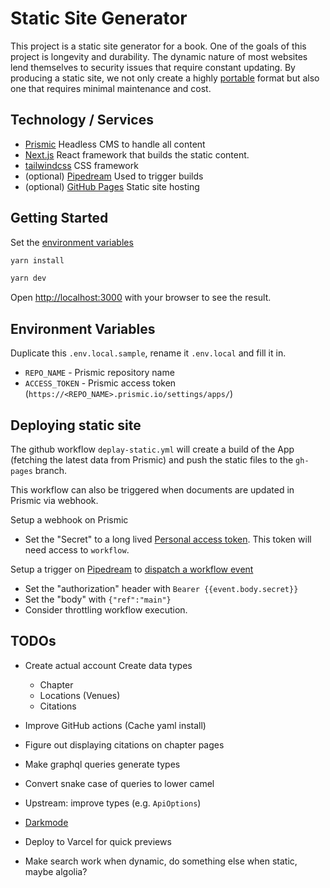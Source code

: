# Static Site Generator

This project is a static site generator for a book. One of the goals of this
project is longevity and durability. The dynamic nature of most websites lend
themselves to security issues that require constant updating. By producing a
static site, we not only create a highly
[portable](https://en.wikipedia.org/wiki/Software_portability) format but also
one that requires minimal maintenance and cost.

## Technology / Services

-   [Prismic](https://prismic.io) Headless CMS to handle all content
-   [Next.js](https://nextjs.org/) React framework that builds the static
    content.
-   [tailwindcss](https://tailwindcss.com/) CSS framework
-   (optional) [Pipedream](https://pipedream.com/) Used to trigger builds
-   (optional) [GitHub Pages](https://pages.github.com/) Static site hosting

## Getting Started

Set the [environment variables](#environment-variables)

```bash
yarn install

yarn dev
```

Open [http://localhost:3000](http://localhost:3000) with your browser to see the
result.

## Environment Variables

Duplicate this `.env.local.sample`, rename it `.env.local` and fill it in.

-   `REPO_NAME` - Prismic repository name
-   `ACCESS_TOKEN` - Prismic access token
    (`https://<REPO_NAME>.prismic.io/settings/apps/`)

## Deploying static site

The github workflow `deplay-static.yml` will create a build of the App (fetching
the latest data from Prismic) and push the static files to the `gh-pages`
branch.

This workflow can also be triggered when documents are updated in Prismic via
webhook.

Setup a webhook on Prismic

-   Set the "Secret" to a long lived
    [Personal access token](https://github.com/settings/tokens). This token will
    need access to `workflow`.

Setup a trigger on [Pipedream](https://pipedream.com/) to
[dispatch a workflow event](https://docs.github.com/en/rest/reference/actions#create-a-workflow-dispatch-event)

-   Set the "authorization" header with `Bearer {{event.body.secret}}`
-   Set the "body" with `{"ref":"main"}`
-   Consider throttling workflow execution.

## TODOs

-   Create actual account Create data types

    -   Chapter
    -   Locations (Venues)
    -   Citations

-   Improve GitHub actions (Cache yaml install)
-   Figure out displaying citations on chapter pages
-   Make graphql queries generate types
-   Convert snake case of queries to lower camel
-   Upstream: improve types (e.g. `ApiOptions`)
-   [Darkmode](https://tailwindcss.com/docs/dark-mode)
-   Deploy to Varcel for quick previews
-   Make search work when dynamic, do something else when static, maybe algolia?
